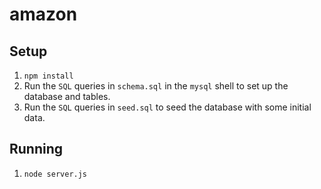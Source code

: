 # amazon

## Setup

1. `npm install`
2. Run the `SQL` queries in `schema.sql` in the `mysql` shell to set up the database and tables.
3. Run the `SQL` queries in `seed.sql` to seed the database with some initial data.

## Running

1. `node server.js`
